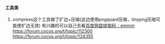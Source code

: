#### 工具类
1. compress这个工具做了扩边+压缩(这边使用pngquant压缩，tinypng压缩可能使扩边无效)  有兴趣的可以自己去看[百度网盘提取码：emmm ](链接：https://pan.baidu.com/s/1yhvNaXl7WtHePCNdWu3xSw)
https://forum.cocos.org/t/topic/112300
https://forum.cocos.org/t/topic/124355

